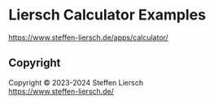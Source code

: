 # Liersch Calculator Examples

https://www.steffen-liersch.de/apps/calculator/

## Copyright

Copyright © 2023-2024 Steffen Liersch  
https://www.steffen-liersch.de/
